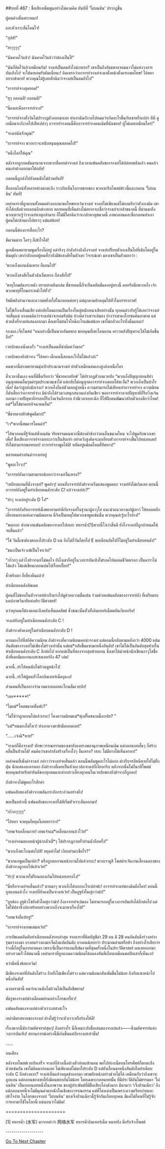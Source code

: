 ##บทที่ 467 : ชื่อเสียงเพิ่มพูนอย่างไม่คาดคิด
ทันทีที่ ‘ไผ่บนหิน’ ปรากฏขึ้น

ผู้คนต่างตื่นตระหนก!

และหัวเราะลั่นโดนใจ!

“อุปส์!”

“ฮาๆๆๆๆ”

“ฉันคาดไว้แล้ว! ฉันคาดไว้แล้วว่าต้องเป็นงี้!”

“ฉันก็คิดไว้แล้วเหมือนกัน! จางเย่เป็นคนยังไงน่ะเหรอ? เขาเป็นถึงอันธพาลจอมฉาวโฉ่แห่งวงการบันเทิงไง! จะให้มายอมรับผิดเนี่ยนะ! คิดเหรอว่าอาจารย์จางเย่จะมาตั้งหน้าตั้งตารอขอโทษ! ไอ้หยา อยากขำตาย! พวกคุณไม่รู้เลยสักนิดว่าจางเย่เป็นคนยังไง!”

“อาจารย์จางสุดยอด!”

“ฮุๆ กลอนดี! กลอนดี!”

“นี่แหละคืออาจารย์จาง!”

“อาจารย์จางทั้งวันไม่ปรากฏตัวออกมาเลย ทำเอาฉันกังวลไปหมดว่าเกิดอะไรขึ้นกับเขาหรือเปล่า หึหึ ดูเหมือนจะกังวลไปเสียเปล่าๆ อาจารย์จางคนนี้คืออาจารย์จางคนเดิมที่ฉันชอบ! ผู้ไม่เคยเหมือนใคร!”

“จางเย่ฉันรักคุณ!”

“อาจารย์จาง พวกเราจะสนับสนุนคุณตลอดไป!”

“หนึ่งไลก์ให้คุณ”

หลังจากถูกกดดันมานานจากพวกที่คอยด่าจางเย่ ถึงเวลาแฟนคลับของจางเย่ได้ปล่อยพลังแล้ว คนแล้วคนเล่าต่างออกมาโต้กลับ!

กลอนนี้ถูกส่งไปยังคนนับไม่ถ้วนทันที!

สื่อออนไลน์ทั้งหลายต่างตกตะลึง ราวกับเห็นโอกาสขายของ พวกเขารีบโพสต์ข่าวนี้และกลอน ‘ไผ่บนหิน’ ทันที!

เหล่าดาราที่ถูกแบนทั้งหมดต่างออกมาขอโทษยกเว้นจางเย่ จางเย่ไม่เพียงแต่ไม่ยอมรับว่าตัวเองผิด เขายังโต้กลับด้วยกลอนอีกต่างหาก หลายคนที่เห็นต่างไม่อยากจะเชื่อว่าจางเย่จะกล้าขนาดนี้ ที่ผ่านมาถึงพวกเขาจะรู้ว่าจางเย่หาญกล้ามาก ก็ไม่มีใครคิดว่าจะกล้าหาญขนาดนี้ ภาพกลอนและชื่อกลอนทำเอาผู้คนไม่กล้ามองไปตรงๆ แม้แต่น้อย!

กลอนนี้ต้องการสื่ออะไร?

ชัดเจนมาก ใครๆ ก็เข้าใจได้!

ดูเหมือนพยายามพูดเรื่องไผ่อยู่ แต่จริงๆ กำลังอ้างอิงถึงจางเย่ จางเย่เปรียบตัวเองเป็นไผ่ที่เติบโตอยู่ในหินผุผัง เขากำลังบอกผู้คนที่กำลังมีข้อสงสัยในตัวเขา วิจารณ์เขา มองเขาเป็นตัวตลกว่า :

‘พวกเอ็งแบนฉันเหรอ ก็แบนไป!’

‘พวกเอ็งสงสัยในตัวฉันงั้นเหรอ ก็สงสัยไป!’

‘พายุโถมฝนกระหน่ำ ทรายสาดหินถล่ม พี่ชายคนนี้ก็จะยืนหยัดมั่นคงอยู่ตรงนี้ คอยรับมือพวกเอ็ง เจ้าพวกพายุที่โถมกระหน่ำไปทั่ว!’

รัศมีพลังอำนาจและความหยิ่งยโสในกลอนค่อยๆ แผ่คุกคามปกคลุมไปทั่วในบรรยากาศ!

ไม่ใช่เรื่องเสื่อมเสีย แต่กลับโดนแบนเป็นเรื่องใหญ่หนักหนาเสียอย่างนั้น ทุกคนต่างรับรู้ได้เลยว่าจางเย่จบสิ้นแน่ บางคนคิดว่าจางเย่น่าจะยอมรับผิด บ้างคิดว่าเขาจะล้มลง บ้างว่าเขาคงโกรธแค้นอาฆาต แต่ด้วยสิ่งที่จางเย่แสดงออกมา คือเขาไม่สนใจใยดีอะไรแม้แต่น้อย เขาไม่กลัวอะไรทั้งนั้นแหละ!

รองผอ.เจี่ยโพสต์ “คนอย่างนี้เป็นพวกอันธพาล ขอบคุณที่เขาโดนแบน คราวหลังปัญหาจะได้ไม่เกิดขึ้นอีก!”

เวยป๋อของเมิ่งตงกั๋ว “จางเย่เป็นคนที่น่าผิดหวังมาก”

เวยป๋อของถังต้าจาง “ไอ้หยา เด็กคนนี้สอนอะไรไม่ได้แล้วล่ะ”

คนพวกนี้ต่างพยายามมุ่งเป้าประณามจางเย่ ทำตัวเหมือนตนเองสูงส่งเหนือใคร

ชั่วเวลานั้นเอง คนที่มีชื่อเรียกว่า ‘พี่ชายดาบยักษ์’ ได้ปรากฏตัวบนเวยป๋อ “พวกเอ็งปัญญาอ่อนสิท่า อนุญาตคนอื่นรุมด่ารุมประณามเขาได้ แต่กลับไม่อนุญาตอาจารย์จางตอบโต้ซะงั้น? พวกเอ็งเป็นบ้าไรเนี่ย! คิดว่าสูงส่งนักเรอะ! พวกเอ็งก็แค่ตัวตลกฝูงหนึ่ง ความสามารถไม่เทียบเท่าอาจารย์จาง ความนิยมก็ต่ำเตี้ยกว่าอาจารย์จาง มิน่าถึงได้ร่วมวงสนุกสนานเก่งกันเชียว พออาจารย์จางเจอปัญหาทีก็รีบวิ่งแจ้นออกมา เจอปัญหาอีกรอบก็รีบวิ่งแจ้นอีกรอบ ถ้ามีเวลาเยอะนัก ก็ไปฝึกตนพัฒนาสกิลตัวเองดีกว่าไหม! แม่*ไม่ใช่มาคอยอิจฉาคนอื่น!”

“พี่ชายดาบยักษ์พูดดีมาก!”

“เว*พวกนี้สมควรโดนด่า!”

“ไอ้พวกคนที่รู้จักแต่ซ้ำคนล้ม จริยธรรมคนพวกนี้ต้องต่ำช้ากว่าคนอื่นขนาดไหน จะไปพูดกับพวกเขาเพื่อ! ชื่อเสียงอาจารย์จางเยอะกว่าเป็นสิบเท่า อย่าหวังสูงคิดจะมาเยียบหัวอาจารย์จางขึ้นไปหน่อยเลย! ยังไม่สามารถพอหรอก! อาจารย์จางพูดได้ดี! หยัดอยู่แม้ลมโหมสี่ทิศทาง!”

หลายคนต่างก่นด่าจางเย่อยู่

“พูดอะไรวะ!”

“อาจารย์ถังความสามารถน้อยกว่าจางเย่งั้นเหรอ?”

“เหยียบแทนที่นั่งจางเย่? พูดบ้าๆ! ตอนที่อาจารย์ถังต้าจางเริ่มแสดงพูดตลก จางเย่ยังไม่เกิดเลย ตอนนี้อาจารย์ถังอยู่ในทำเนียบคนดังระดับ C! แล้วจางเย่ล่ะ?”

“ฮ่าๆ จางเย่อยู่ระดับ D ไง!”

“อาจารย์ถังกับอาจารย์เมิ่งพยายามทำดีกับจางเย่ในฐานะผู้อาวุโส แนะนำแนวทางแก่ผู้เยาว์ ให้หลบหลีกเลี่ยงหนทางแห่งความผิดผลาด นี่จึงเป็นเหตุให้พวกเขาพูดเช่นนั้น พวกคุณล่ะรู้อะไรบ้าง!”

“พอเถอะ ช่างพวกแฟนคลับของจางเย่ไปเหอะ ทหารน้ำ[1]พวกนี้โง่เง่าสิ้นดี ยังไงจางเย่ก็ถูกกำหนดให้จบสิ้นแล้ว”

“ใช่ วันนี้เขาต้องตกลงไประดับ D แน่ อีกไม่กี่วันก็ตกไป E พอเดือนถัดไปก็ไม่อยู่ในทำเนียบคนดัง!”

“ชนะเป็นเจ้า แพ้เป็นโจรเว้ย!”

“กร๊ากๆ แล้วไงถ้าจางเย่ไม่พอใจ ยังไงเขาก็อยู่ในวงการบันเทิงไม่รอดไปตลอดชีวิตหรอก เป็นดาราไม่ได้แล้ว ได้แต่เขียนกลอนบ่นไปเรื่อยเปื่อย!”

ชั่วพริบตา ก็เที่ยงคืนแล้ว!

ทำเนียบคนดังอัพเดต

ผู้คนที่ไม่ชอบในตัวจางเย่ต่างรีบเร่งไปดูด้วยความตื่นเต้น ร่วมด้วยแฟนคลับของอาจารย์ถัง ที่เตรียมรอแคปภาพวินาทีแห่งประวัติศาสตร์!

ทว่าทุกคนก็ต้องตกตะลึงหลังเห็นผลลัพธ์ ชั่วขณะนั้นทั่วทั้งอินเทอร์เน็ตพลันเงียบกริบ!

จางเย่ยังอยู่ในทำเนียบคนดังระดับ C !

ถังต้าจางยังคงอยู่ในทำเนียบคนดังระดับ D !

หากมองไปที่สถิติความนิยม ถังต้าจางที่ความนิยมเคยนำจางเย่ แต่ตอนนี้กลับตามหลังกว่า 4000 แต้ม อันดับของจางเย่ไม่เพียงไม่ร่วงเท่านั้น แต่แม่*กลับขึ้นแซงมาหนึ่งอันดับ! เขาไม่ได้เป็นอันดับสุดท้ายในทำเนียบคนดังระดับ C อีกต่อไป หากแต่เป็นที่สองจากสุดท้ายแทน ซึ่งเขาได้นำหน้านักเขียนอาวุโสชื่อดังที่เคยมีผลงานเบสเซลเลอร์ถึง 47 เล่ม!

ฉากนี้..ทำให้คนนับไม่ถ้วนดูหน้าโง่!

ฉากนี้..ทำให้ผู้คนทั่วโลกอินเทอร์เน็ตงุนงง!

ส่วนคนที่เป็นกลางจำนวนมากเผลอตะโกนลั่นเวยป๋อ!

“เหย*****!”

“ไมแม่*โหดขนาดนั้นฟะ?”

“ไม่ใช่ว่าถูกแบนไปแล้วเรอะ! ไหงความนิยมแม่*พุ่งปรี๊ดขนาดนี้อะเฮ้ย? ”

“แม่*ทนมองไม่ไหว! ทำเอาดวงตาข้ามืดบอดเลย!”

“......เจ๋งฉิ*หาย!”

“จางเย่ก็คือจางเย่! ทักษะวรรณกรรมของเขายังคงทรงพลานุภาพเหมือนเดิม แค่กลอนบทสั้นๆ ก็สร้างคลื่นปั่นป่วนได้! คนคิดว่าเขากำลังสร้างเรื่องโง่ๆ งั้นเหรอ? เฮอะ ไม่มีทางได้เห็นหรอก!”

เหล่าคนที่เพิ่งด่าจางเย่ กล่าวว่าจางเย่จบสิ้นแล้ว ตอนนี้พลันพูดอะไรไม่ออก ต่างรีบจรลีหนีหายไปไม่ทิ้งฝุ่น นักแสดงละครตลก ถังต้าจางที่เคยเป็นหัวแถวล้อจางเย่ก็เงียบกริบ หลังจากนั้นไม่กี่นาทีโพสต์ขอบคุณสำหรับคำยินดีของทุกคนและคำกล่าวเลี้ยงทุกคนในเวยป๋อของถังต้าจางก็ถูกลบ!

ถังต้าจางไม่พูดอะไรสักคำ

แฟนคลับของถังต้าจางพลันกระอักกระอ่วนอย่างยิ่ง!

พอเป็นอย่างนี้ แฟนคลับของจางเย่ได้ทีเริ่มหัวเราะลั่นออกมา!

“กร๊ากๆๆๆๆ”

“ไอ้หยา จะหยุดก็หยุดงี้เลยหราาาา!”

“เทพเจ้าเคลื่อนกาย! เทพเจ้าแม่*เคลื่อนกายแล้วโว้ย!”

“จางเย่จอมตอกหน้าผู้น่ากลัวเชี่*ๆ ได้ปรากฏกายทั่วย่านน้ำอีกครั้ง!”

“พวกเอ็งตะโกนต่อไปสิ! หยุดทำไม! เงียบทำมะเขือไร?”

“พวกแกพูดเป็นเปล่า? หรือถูกตอกจนหน้าบวมไปแล้วเรอะ! พวกเราดูสิ โพสต์จะจัดงานเลี้ยงฉลองของถังต้าจางถูกลบไปแล้วเว้ย!”

“ฮ่าๆ! พวกนายไม่รีบฉลองเกินไปหน่อยเหรอไง!”

“นี่หรือจางเย่จบสิ้นแล้ว? ตาหมาๆ พวกเอ็งได้บอกอะไรเปล่าฟะ! อาจารย์จางเย่ของฉันคือใคร! ตอนนี้ถูกแบนแล้วไง จางเย่ก็ยังคงเป็นจางเย่เว้ย! เป็นอูฐยังใหญ่กว่าม้า!”

“ถูกต้อง อูฐหิวโซยังตัวใหญ่กว่าม้า! ถึงอาจารย์จะล้มลง ไม่สามารถอยู่ในวงการบันเทิงได้อีกต่อไป แต่ไม่ใช่ปลาซิวปลาสร้อยอย่างพวกเอ็งจะมาหาเรื่องได้!”

“เทพเจ้าที่แท้ทรู!”

“อาจารย์จางเทพเสมอเว้ย!”

การอัพเดตอันดับทำเนียบคนดังรอบล่าสุด จากดาราที่ติดบัญชีดำ 29 คน มี 28 คนอันดับดิ่งร่วงอย่างรุนแรงลงมา บางคนร่วงลงมาเจ็ดถึงแปดอันดับ บางคนน้อยกว่า ประมาณสามหรือห้า ถึงอย่างไรเสียการร่วงนี้ก็อยู่ในการคาดเดา เพราะนี่เป็นการแบนที่เข้มงวดที่สุดครั้งหนึ่งในประวัติศาสตร์ ผลเลยออกมาอย่างรวดเร็วได้ขนาดนี้ เหล่าดาราที่ถูกแบนความนิยมได้ลดลงทันทีเกือบเหมือนพอปักเสาก็เห็นเงา!

ทว่ามีหนึ่งข้อยกเว้น!

มีเพียงจางเย่ที่อันดับไม่ร่วง อีกทั้งไม่เพียงไม่ร่วง แต่ความนิยมกลับเพิ่มขึ้นไม่น้อย ถึงกับแซงหน้าไปหนึ่งอันดับ!

ฉากดราม่านี้ คนจำนวนนับไม่ถ้วนได้เป็นสักขีพยาน!

ศัตรูของจางเย่ต่างเดือดพล่านอย่างโกรธเกรี้ยว!

แฟนคลับของจางเย่ต่างหัวเราะเฮฮาสะใจ

เหล่ามิตรสหายของจางเย่ ต่างไม่รู้ว่าจะหัวเราะหรือร้องไห้ดี!

เรื่องพวกนี้นับว่ามหัศจรรย์สุดๆ! ถึงอย่างไร นี่ก็เหมาะกับชื่อเล่นของจางเย่แล้ว——สิ่งมหัศจรรย์แห่งวงการบันเทิง! สถานการณ์อย่างนี้มีเกิดขึ้นแค่กับจางเย่เท่านั้น!


……


บนเตียง

หลังจากโพสต์เวยป๋อเสร็จ จางเย่ก็ล้างเนื้อล้างตัวก่อนเข้านอน พอไปท่องเน็ตบนโทรศัพท์ก็ตกตะลึงด้วยเช่นกัน เขาไม่คิดมาก่อนเลย ไม่เพียงแต่ไม่ตกไประดับ D แต่ยังเลื่อนมาหนึ่งอันดับในทำเนียบระดับ C อีกต่างหาก? จางเย่เห็นแล้วหลุดขำออกมา เขาพยักหน้าอย่างช่วยไม่ได้ เหมือนกับว่าถึงเขาจะถูกแบน แต่กลอนของเขาก็ยังมีคนชอบกันไม่น้อย โดยเฉพาะกลอนบทนั้น ที่มีประวัติอันไม่ธรรมดา ‘ไผ่บนหิน’ เป็นกลอนบทหนึ่งในภาพวาด ของผู้ประพันธ์ที่มีชื่อเสียงโด่งดังมาก มีนามว่า ‘เจิ้งป่านเฉียว’ ถึงแม้กลอนบทนี้จะไม่มีคุณค่ามากนักในเชิงของวรรณกรรม แต่ที่โด่งเด่งเป็นเพราะความเรียบง่ายและเข้าใจง่าย ในโลกของจางเย่ ‘ไผ่บนหิน’ ของเจิ้งป่านเฉียวนี้รู้จักกันเกือบทุกคน มีแค่ไม่กี่คนที่ไม่รู้จัก การเอามาใช้ในโลกนี้ แน่นอนว่าไม่ผิด!


=====================

[1] ทหารน้ำ (水军) มาจากคำว่า 网络水军 ทหารน้ำอินเทอร์เน็ต หมายถึง มือรับจ้างโพสต์

*-*-*-*-*-*-*-*-*-*-*-*-*-*-*-*-*-*-*-*


[Go To Next Chapter]( ./68.md)